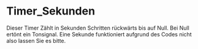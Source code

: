 # Timer_Sekunden
Dieser Timer Zählt in Sekunden Schritten rückwärts bis auf Null. Bei Null ertönt ein Tonsignal. Eine Sekunde funktioniert aufgrund des Codes nicht also lassen Sie es bitte. 
